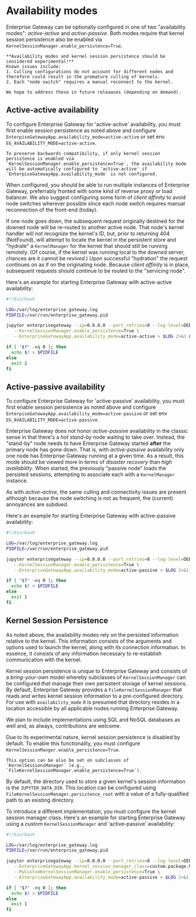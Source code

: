 # Availability modes

Enterprise Gateway can be optionally configured in one of two "availability modes": _active-active_ and _active-passive_. Both modes require that kernel session persistence also be enabled via `KernelSessionManager.enable_persistence=True`.

```{warning}
**Availability modes and kernel session persistence should be considered experimental!**
Known issues include:
1. Culling configurations do not account for different nodes and therefore could result in the premature culling of kernels.
2. Each "node switch" requires a manual reconnect to the kernel.

We hope to address these in future releaases (depending on demand).
```

## Active-active availability

To configure Enterprise Gateway for 'active-active' availability, you must first enable session persistence as noted above and configure `EnterpiseGatewayApp.availability_mode=active-active` or set env `EG_AVAILABILITY_MODE=active-active`.

```{note}
To preserve backwards compatibility, if only kernel session persistence is enabled via `KernelSessionManager.enable_persistence=True`, the availability mode will be automatically configured to 'active-active' if `EnterpiseGatewayApp.availability_mode` is not configured.
```

When configured, you should be able to run multiple instances of Enterprise Gateway, preferrably fronted with some kind of reverse proxy or load balancer. We also suggest configuring some form of _client affinity_ to avoid node switches wherever possible since each node switch requires manual reconnection of the front-end (today).

If one node goes down, the subsequent request originally destined for the downed node will be re-routed to another active node. That node's kernel handler will not recognize the kernel's ID, but, prior to returning 404 (NotFound), will attempt to locate the kernel in the persistent store and "hydrate" a `KernelManager` for the kernel that should still be running remotely. (Of course, if the kernel was running local to the downed server, chances are it cannot be _revived_.) Upon successful "hydration" the request continues on as if on the originating node. Because _client affinity_ is in place, subsequent requests should continue to be routed to the "servicing node".

Here's an example for starting Enterprise Gateway with active-active availability:

```bash
#!/bin/bash

LOG=/var/log/enterprise_gateway.log
PIDFILE=/var/run/enterprise_gateway.pid

jupyter enterprisegateway --ip=0.0.0.0 --port_retries=0 --log-level=DEBUG \
   --KernelSessionManager.enable_persistence=True \
   --EnterpriseGatewayApp.availability_mode=active-active > $LOG 2>&1 &

if [ "$?" -eq 0 ]; then
  echo $! > $PIDFILE
else
  exit 1
fi
```

## Active-passive availability

To configure Enterprise Gateway for 'active-passive' availability, you must first enable session persistence as noted above and configure `EnterpiseGatewayApp.availability_mode=active-passive` or set env `EG_AVAILABILITY_MODE=active-passive`.

Enterprise Gateway does not honor _active-passive_ availability in the classic sense in that there's a _hot stand-by_ node waiting to take over. Instead, the "stand-by" node needs to have Enterprise Gateway started **after** the primary node has gone down. That is, with _active-passive_ availability only one node has Enterprise Gateway running at a given time. As a result, this mode should be viewed more in terms of _disaster recovery_ than _high availability_. When started, the previously "passive node" loads the persisted sessions, attempting to associate each with a `KernelManager` instance.

As with _active-active_, the same culling and connectivity issues are present although because the node switching is not as frequent, the (current) annoyances are subdued.

Here's an example for starting Enterprise Gateway with active-passive availability:

```bash
#!/bin/bash

LOG=/var/log/enterprise_gateway.log
PIDFILE=/var/run/enterprise_gateway.pid

jupyter enterprisegateway --ip=0.0.0.0 --port_retries=0 --log-level=DEBUG \
   --KernelSessionManager.enable_persistence=True \
   --EnterpriseGatewayApp.availability_mode=active-passive > $LOG 2>&1 &

if [ "$?" -eq 0 ]; then
  echo $! > $PIDFILE
else
  exit 1
fi
```

## Kernel Session Persistence

As noted above, the availability modes rely on the persisted information relative to the kernel. This information consists of the arguments and options used to launch the kernel, along with its connection information. In essence, it consists of any information necessary to re-establish communication with the kernel.

Kernel session persistence is unique to Enterprise Gateway and consists of a _bring-your-own_ model whereby subclasses of `KernelSessionManager` can be configured that manage their own persistent storage of kernel sessions. By default, Enterprise Gateway provides a `FileKernelSessionManager` that reads and writes kernel session information to a pre-configured directory. For use with `availability_mode` it is presumed that directory resides in a location accessible by all applicable nodes running Enterprise Gateway.

We plan to include implementations using SQL and NoSQL databases as well and, as always, contributions are welcome.

Due to its experimental nature, kernel session persistence is disabled by default. To enable this functionality, you must configure `KernelSessionManger.enable_persistence=True`.

```{note}
This option can be also be set on subclasses of `KernelSessionsManager` (e.g., `FileKernelSessionManager.enable_persistence=True`).
```

By default, the directory used to store a given kernel's session information is the `JUPYTER_DATA_DIR`. This location can be configured using `FileKernelSessionManager.persistence_root` with a value of a fully-qualified path to an existing directory.

To introduce a different implementation, you must configure the kernel session manager class. Here's an example for starting Enterprise Gateway using a custom `KernelSessionManager` and 'active-passive' availability:

```bash
#!/bin/bash

LOG=/var/log/enterprise_gateway.log
PIDFILE=/var/run/enterprise_gateway.pid

jupyter enterprisegateway --ip=0.0.0.0 --port_retries=0 --log-level=DEBUG \
   --EnterpriseGatewayApp.kernel_session_manager_class=custom.package.MyCustomKernelSessionManager \
   --MyCustomKernelSessionManager.enable_persistence=True \
   --EnterpriseGatewayApp.availability_mode=active-passive > $LOG 2>&1 &

if [ "$?" -eq 0 ]; then
  echo $! > $PIDFILE
else
  exit 1
fi
```
